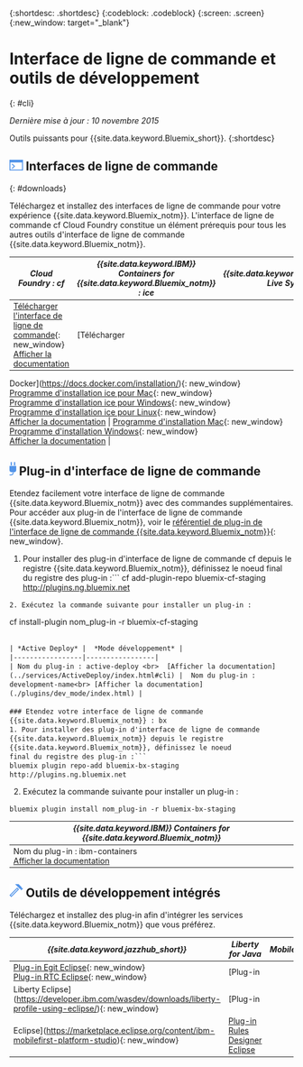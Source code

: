 {:shortdesc: .shortdesc}
{:codeblock: .codeblock}
{:screen: .screen}
{:new_window: target="_blank"}

# Interface de ligne de commande et outils de développement
{: #cli}

*Dernière mise à jour : 10 novembre 2015*

Outils puissants pour {{site.data.keyword.Bluemix_short}}.
{:shortdesc}

## ![Interfaces de ligne de commande](./images/CLI.png) Interfaces de ligne de commande 
{: #downloads}

Téléchargez et installez des interfaces de ligne de commande pour votre expérience
{{site.data.keyword.Bluemix_notm}}. L'interface de ligne de commande cf Cloud Foundry constitue un élément
prérequis pour tous les autres outils d'interface de ligne de commande {{site.data.keyword.Bluemix_notm}}.


| *Cloud Foundry : cf* |	*{{site.data.keyword.IBM}} Containers for {{site.data.keyword.Bluemix_notm}} : ice* | *{{site.data.keyword.Bluemix_notm}} Live Sync : bl* |
|---------------------|---------------|---------------|
| [Télécharger l'interface de ligne de commande](https://github.com/cloudfoundry/cli/releases){: new_window}  <br> [Afficher la documentation](./reference/cfcommands/index.html) |[Télécharger
Docker](https://docs.docker.com/installation/){: new_window} <br> [Programme d'installation ice pour Mac](ftp://public.dhe.ibm.com/cloud/bluemix/cli/Bluemix_ice.pkg){: new_window} <br> [Programme
d'installation ice pour Windows](ftp://public.dhe.ibm.com/cloud/bluemix/cli/Bluemix_ice.exe){: new_window} <br> [Programme
d'installation ice pour Linux](ftp://public.dhe.ibm.com/cloud/bluemix/cli/Bluemix_ice.tar.gz){: new_window} <br> [Afficher la documentation](../containers/container_cli_ice_ov.html) | [Programme
d'installation Mac](ftp://public.dhe.ibm.com/cloud/bluemix/cli/Bluemix_bl.pkg){: new_window} <br> [Programme d'installation Windows](ftp://public.dhe.ibm.com/cloud/bluemix/cli/Bluemix_bl.exe){: new_window} <br> [Afficher la documentation](./reference/bl/index.html) |


## ![Plug-in d'interface de ligne de commande](./images/CLI_Plugin.png) Plug-in d'interface de ligne de commande


Etendez facilement votre interface de ligne de commande {{site.data.keyword.Bluemix_notm}} avec des commandes supplémentaires. Pour accéder
aux plug-in de l'interface de ligne de commande {{site.data.keyword.Bluemix_notm}}, voir le
[référentiel de plug-in de l'interface de ligne de commande {{site.data.keyword.Bluemix_notm}}](http://plugins.{DomainName}/){: new_window}.

1. Pour installer des plug-in d'interface de ligne de commande cf depuis le registre {{site.data.keyword.Bluemix_notm}}, définissez le noeud
final du registre des
plug-in :```
cf add-plugin-repo bluemix-cf-staging http://plugins.ng.bluemix.net
```
2. Exécutez la commande suivante pour installer un plug-in :
```
cf install-plugin nom_plug-in -r bluemix-cf-staging
```

| *Active Deploy* |  *Mode développement* | 
|-----------------|-----------------|
| Nom du plug-in : active-deploy <br>  [Afficher la documentation](../services/ActiveDeploy/index.html#cli) |  Nom du plug-in :
development-name<br> [Afficher la documentation](./plugins/dev_mode/index.html) | 

### Etendez votre interface de ligne de commande {{site.data.keyword.Bluemix_notm}} : bx 
1. Pour installer des plug-in d'interface de ligne de commande {{site.data.keyword.Bluemix_notm}} depuis le registre {{site.data.keyword.Bluemix_notm}}, définissez le noeud
final du registre des plug-in :```
bluemix plugin repo-add bluemix-bx-staging http://plugins.ng.bluemix.net
```
2. Exécutez la commande suivante pour installer un plug-in :
```
bluemix plugin install nom_plug-in -r bluemix-bx-staging
```

| *{{site.data.keyword.IBM}} Containers for {{site.data.keyword.Bluemix_notm}}* |
|-----|
| Nom du plug-in : ibm-containers <br> [Afficher la documentation](https://www.{DomainName}/docs/containers/container_cli_cfic.html#container_cli_cfic) |

## ![Outils de développement intégrés](./images/Integrated_Dev_Tools.png) Outils de développement intégrés 


Téléchargez et installez des plug-in afin d'intégrer les services {{site.data.keyword.Bluemix_notm}} que
vous préférez.

| *{{site.data.keyword.jazzhub_short}}* | *Liberty for Java* | *MobileFirst* | *{{site.data.keyword.rules_short}}* |
|-------------|----------|----------|----------|
| [Plug-in Egit Eclipse](https://hub.jazz.net/docs/reference/gitclient/#eclipse_using_egit){: new_window} <br> [Plug-in RTC Eclipse](https://hub.jazz.net/docs/reference/gitclient/#eclipse_using_rtc){: new_window} | [Plug-in
Liberty Eclipse](https://developer.ibm.com/wasdev/downloads/liberty-profile-using-eclipse/){: new_window} | [Plug-in
Eclipse](https://marketplace.eclipse.org/content/ibm-mobilefirst-platform-studio){: new_window} | [Plug-in Rules Designer Eclipse](../services/rules/index.html#rulov002) |
